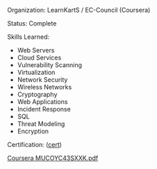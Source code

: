 Organization: LearnKartS / EC-Council (Coursera)

Status: Complete

Skills Learned:
- Web Servers
- Cloud Services
- Vulnerability Scanning
- Virtualization
- Network Security
- Wireless Networks
- Cryptography
- Web Applications
- Incident Response
- SQL
- Threat Modeling
- Encryption

Certification:  ([cert](https://coursera.org/share/6f79706fb6cb66a29679ca6859a67e0d))

[Coursera MUCOYC43SXXK.pdf](https://github.com/user-attachments/files/22097734/Coursera.MUCOYC43SXXK.pdf)



